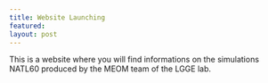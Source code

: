 ```yaml
---
title: Website Launching
featured:
layout: post
---
```


<p>This is a website where you will find informations on the simulations NATL60 produced by the MEOM team of the LGGE lab. </p>
